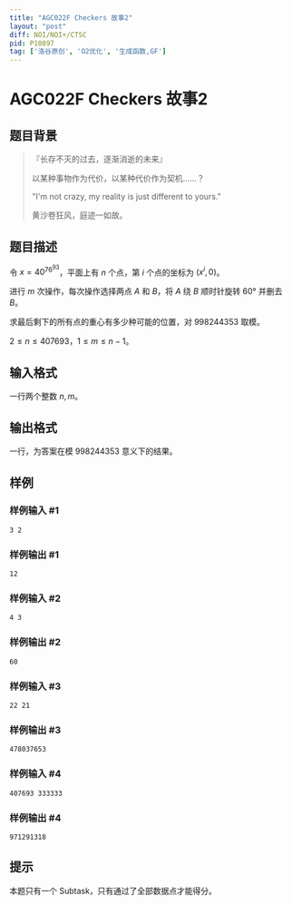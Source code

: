 ```yaml
---
title: "AGC022F Checkers 故事2"
layout: "post"
diff: NOI/NOI+/CTSC
pid: P10897
tag: ['洛谷原创', 'O2优化', '生成函数,GF']
---
```

# AGC022F Checkers 故事2
## 题目背景

>『长存不灭的过去，逐渐消逝的未来』
>
>以某种事物作为代价，以某种代价作为契机……？
>
>"I'm not crazy, my reality is just different to yours."
>
>黄沙卷狂风，庭迹一如故。
## 题目描述

令 $x=40^{76^{93}}$，平面上有 $n$ 个点，第 $i$ 个点的坐标为 $(x^i,0)$。

进行 $m$ 次操作，每次操作选择两点 $A$ 和 $B$，将 $A$ 绕 $B$ 顺时针旋转 $60°$ 并删去 $B$。

求最后剩下的所有点的重心有多少种可能的位置，对 $998244353$  取模。

$2 \le n\le 407693$，$1\le m\le n-1$。
## 输入格式

一行两个整数 $n,m$。
## 输出格式

一行，为答案在模 $998244353$ 意义下的结果。
## 样例

### 样例输入 #1
```
3 2
```
### 样例输出 #1
```
12
```
### 样例输入 #2
```
4 3
```
### 样例输出 #2
```
60
```
### 样例输入 #3
```
22 21
```
### 样例输出 #3
```
478037653
```
### 样例输入 #4
```
407693 333333
```
### 样例输出 #4
```
971291318
```
## 提示

本题只有一个 Subtask，只有通过了全部数据点才能得分。
